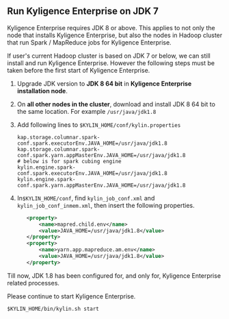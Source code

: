 ## Run Kyligence Enterprise on JDK 7

Kyligence Enterprise requires JDK 8 or above. This applies to not only the node that installs Kyligence Enterprise, but also the nodes in Hadoop cluster that run Spark / MapReduce jobs for Kyligence Enterprise.

If user's current Hadoop cluster is based on JDK 7 or below, we can still install and run Kyligence Enterprise. However the following steps must be taken before the first start of Kyligence Enterprise.

1. Upgrade JDK version to **JDK 8 64 bit** in **Kyligence Enterprise installation node**.

2. On **all other nodes in the cluster**, download and install JDK 8 64 bit to the same location. For example `/usr/java/jdk1.8`

3. Add following lines to `$KYLIN_HOME/conf/kylin.properties`

   ```properties
   kap.storage.columnar.spark-conf.spark.executorEnv.JAVA_HOME=/usr/java/jdk1.8
   kap.storage.columnar.spark-conf.spark.yarn.appMasterEnv.JAVA_HOME=/usr/java/jdk1.8
   # below is for spark cubing engine
   kylin.engine.spark-conf.spark.executorEnv.JAVA_HOME=/usr/java/jdk1.8
   kylin.engine.spark-conf.spark.yarn.appMasterEnv.JAVA_HOME=/usr/java/jdk1.8
   ```

4. In`$KYLIN_HOME/conf`, find `kylin_job_conf.xml` and `kylin_job_conf_inmem.xml`, then insert the following properties.

   ```xml
      <property>
          <name>mapred.child.env</name>
          <value>JAVA_HOME=/usr/java/jdk1.8</value>
      </property>
      <property>
          <name>yarn.app.mapreduce.am.env</name>
          <value>JAVA_HOME=/usr/java/jdk1.8</value>
      </property>
   ```

Till now, JDK 1.8 has been configured for, and only for, Kyligence Enterprise related processes.

Please continue to start Kyligence Enterprise.

```shell
$KYLIN_HOME/bin/kylin.sh start
```


